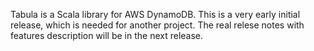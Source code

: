 Tabula is a Scala library for AWS DynamoDB. This is a very early initial release, which is needed for another project. The real relese notes with features description will be in the next release.
